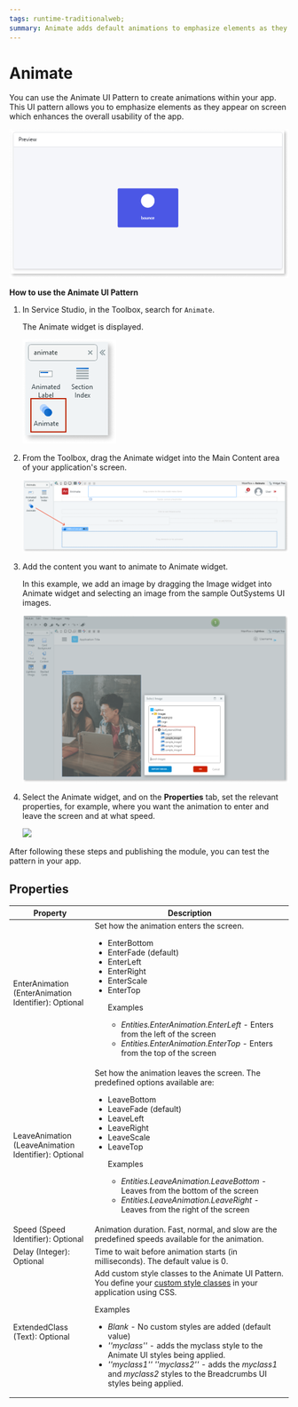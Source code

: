 ```yaml
---
tags: runtime-traditionalweb; 
summary: Animate adds default animations to emphasize elements as they appear on the screen.
---
```


# Animate

You can use the Animate UI Pattern to create animations within your app. This UI pattern allows you to emphasize elements as they appear on screen which enhances the overall usability of the app. 

![](<images/animate-image-10.png>)

**How to use the Animate UI Pattern**

1. In Service Studio, in the Toolbox, search for `Animate`. 

    The Animate widget is displayed.

    ![](<images/animate-image-11.png>)

1. From the Toolbox, drag the Animate widget into the Main Content area of your application's screen.

    ![](<images/animate-image-1.png>)

1. Add the content you want to animate to Animate widget. 

    In this example, we add an image by dragging the Image widget into Animate widget and selecting an image from the sample OutSystems UI images.

    ![](<images/animate-image-12.png>)

1. Select the Animate widget, and on the **Properties** tab, set the relevant properties, for example, where you want the animation to enter and leave the screen and at what speed. 

    ![](<images/animate-image-2.png>)

After following these steps and publishing the module, you can test the pattern in your app.

## Properties

| **Property** |  **Description** |
|---|---|
| EnterAnimation (EnterAnimation Identifier): Optional | Set how the animation enters the screen. <p><ul><li>EnterBottom</li> <li>EnterFade (default)</li><li>EnterLeft</li><li>EnterRight</li><li>EnterScale</li><li>EnterTop</li> <p>Examples <ul><li>_Entities.EnterAnimation.EnterLeft_ - Enters from the left of the screen</li><li>_Entities.EnterAnimation.EnterTop_ - Enters from the top of the screen</li></ul></p>| 
| LeaveAnimation (LeaveAnimation Identifier): Optional | Set how the animation leaves the screen. The predefined options available are:<p><ul><li>LeaveBottom</li> <li>LeaveFade (default)</li><li>LeaveLeft</li><li>LeaveRight</li><li>LeaveScale</li><li>LeaveTop</li><p>Examples <ul><li>_Entities.LeaveAnimation.LeaveBottom_ - Leaves from the bottom of the screen</li><li>_Entities.LeaveAnimation.LeaveRight_ - Leaves from the right of the screen</li></ul></p>|
| Speed (Speed Identifier): Optional | Animation duration. Fast, normal, and slow are the predefined speeds available for the animation.| 
| Delay (Integer): Optional | Time to wait before animation starts (in milliseconds). The default value is 0. | 
| ExtendedClass (Text): Optional  |   Add custom style classes to the Animate UI Pattern. You define your [custom style classes](../../../../../develop/ui/look-feel/css.md) in your application using CSS. <p>Examples <ul><li>_Blank_ - No custom styles are added (default value)</li><li>_''myclass''_ - adds the myclass style to the Animate UI styles being applied.<li>_''myclass1'' ''myclass2''_ - adds the _myclass1_ and _myclass2_ styles to the Breadcrumbs UI styles being applied.</li></ul></p> | 


<!---  Added to yml file

## See also

* OutSystems UI Live Style Guide: [Animate](https://outsystemsui.outsystems.com/WebStyleGuidePreview/Animate.aspx)
* OutSystems UI Pattern Page: [Animate](https://outsystemsui.outsystems.com/OutSystemsUIWebsite/PatternDetail?PatternId=5)
